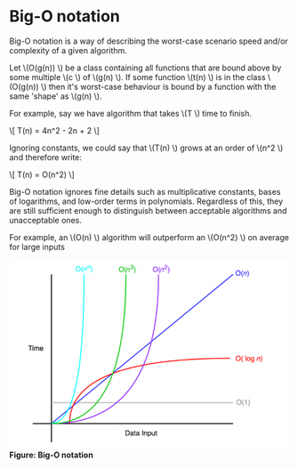 # Big-O notation

Big-O notation is a way of describing the worst-case scenario speed 
and/or complexity of a given algorithm.

Let \\(O(g(n)) \\) be a class containing all functions that are bound above
by some multiple \\(c \\) of \\(g(n) \\). If some function \\(t(n) \\) is in
the class \\(O(g(n)) \\) then it's worst-case behaviour is bound by a function
with the same 'shape' as \\(g(n) \\).

For example, say we have algorithm that takes \\(T \\) time to finish.

\\[
    T(n) = 4n^2 - 2n + 2
\\]

Ignoring constants, we could say that \\(T(n) \\) grows at an order of \\(n^2 \\)
and therefore write:

\\[
    T(n) = O(n^2)
\\]

Big-O notation ignores fine details such as multiplicative constants, bases of
logarithms, and low-order terms in polynomials. Regardless of this, they are
still sufficient enough to distinguish between acceptable algorithms and unacceptable
ones.

For example, an \\(O(n) \\) algorithm will outperform an \\(O(n^2) \\) on average for large
inputs

![Big-O diagram](../assets/big-o.png)
**Figure: Big-O notation**
